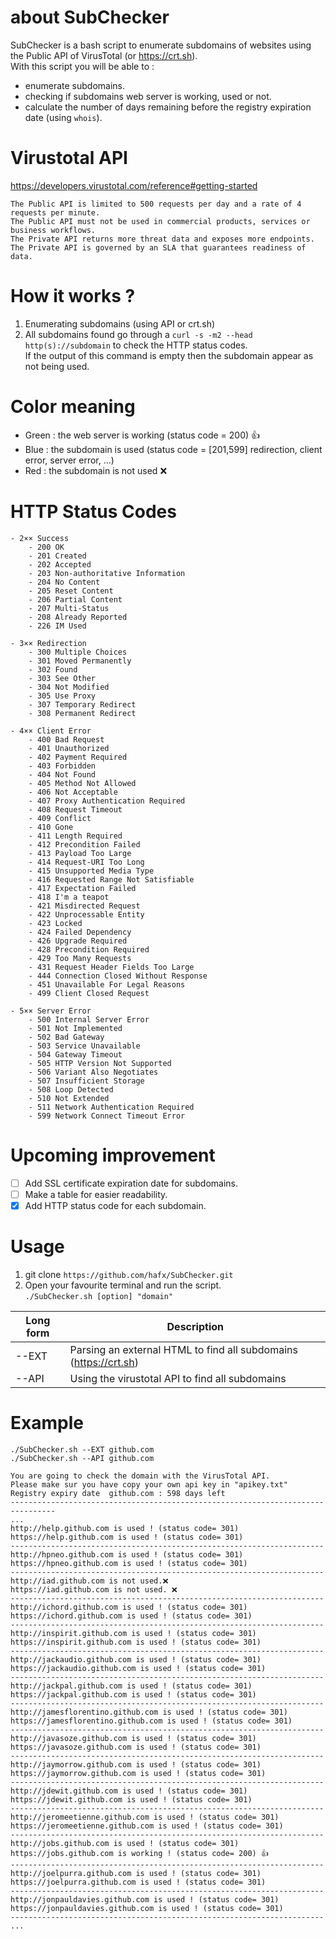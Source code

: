 # about SubChecker
SubChecker is a bash script to enumerate subdomains of websites using the Public API of VirusTotal (or https://crt.sh).  
With this script you will be able to : 
- enumerate subdomains.
- checking if subdomains web server is working, used or not.
- calculate the number of days remaining before the registry expiration date (using `whois`).

# Virustotal API
https://developers.virustotal.com/reference#getting-started 
~~~
The Public API is limited to 500 requests per day and a rate of 4 requests per minute.
The Public API must not be used in commercial products, services or business workflows.
The Private API returns more threat data and exposes more endpoints.
The Private API is governed by an SLA that guarantees readiness of data.
~~~
# How it works ?
1. Enumerating subdomains (using API or crt.sh)
2. All subdomains found go through a `curl -s -m2 --head http(s)://subdomain` to check the HTTP status codes.  
If the output of this command is empty then the subdomain appear as not being used.

# Color meaning 
- Green : the web server is working (status code = 200) :+1:
- Blue : the subdomain is used (status code = [201,599] redirection, client error, server error, ...) 
- Red : the subdomain is not used :x: 

# HTTP Status Codes
~~~  
- 2×× Success
    - 200 OK
    - 201 Created
    - 202 Accepted
    - 203 Non-authoritative Information
    - 204 No Content
    - 205 Reset Content
    - 206 Partial Content
    - 207 Multi-Status
    - 208 Already Reported
    - 226 IM Used
    
- 3×× Redirection
    - 300 Multiple Choices
    - 301 Moved Permanently
    - 302 Found
    - 303 See Other
    - 304 Not Modified
    - 305 Use Proxy
    - 307 Temporary Redirect
    - 308 Permanent Redirect
    
- 4×× Client Error
    - 400 Bad Request
    - 401 Unauthorized
    - 402 Payment Required
    - 403 Forbidden
    - 404 Not Found
    - 405 Method Not Allowed
    - 406 Not Acceptable
    - 407 Proxy Authentication Required
    - 408 Request Timeout
    - 409 Conflict
    - 410 Gone
    - 411 Length Required
    - 412 Precondition Failed
    - 413 Payload Too Large
    - 414 Request-URI Too Long
    - 415 Unsupported Media Type
    - 416 Requested Range Not Satisfiable
    - 417 Expectation Failed
    - 418 I'm a teapot
    - 421 Misdirected Request
    - 422 Unprocessable Entity
    - 423 Locked
    - 424 Failed Dependency
    - 426 Upgrade Required
    - 428 Precondition Required
    - 429 Too Many Requests
    - 431 Request Header Fields Too Large
    - 444 Connection Closed Without Response
    - 451 Unavailable For Legal Reasons
    - 499 Client Closed Request
     
- 5×× Server Error
    - 500 Internal Server Error
    - 501 Not Implemented
    - 502 Bad Gateway
    - 503 Service Unavailable
    - 504 Gateway Timeout
    - 505 HTTP Version Not Supported
    - 506 Variant Also Negotiates
    - 507 Insufficient Storage
    - 508 Loop Detected
    - 510 Not Extended
    - 511 Network Authentication Required
    - 599 Network Connect Timeout Error
~~~ 
 
# Upcoming improvement 
- [ ] Add SSL certificate expiration date for subdomains.
- [ ] Make a table for easier readability. 
- [x] Add HTTP status code for each subdomain.

# Usage 
1. git clone `https://github.com/hafx/SubChecker.git`
2. Open your favourite terminal and run the script.  
`./SubChecker.sh [option] "domain"`

| Long form | Description                                                     |
|-----------|-----------------------------------------------------------------|
| --EXT     | Parsing an external HTML to find all subdomains (https://crt.sh)|
| --API     | Using the virustotal API to find all subdomains                 |



# Example 
`./SubChecker.sh --EXT github.com`  
`./SubChecker.sh --API github.com`
~~~ 
You are going to check the domain with the VirusTotal API. 
Please make sur you have copy your own api key in "apikey.txt" 
Registry expiry date  github.com : 598 days left
--------------------------------------------------------------------------------
...
http://help.github.com is used ! (status code= 301)
https://help.github.com is used ! (status code= 301)
----------------------------------------------------------------------
http://hpneo.github.com is used ! (status code= 301)
https://hpneo.github.com is used ! (status code= 301)
----------------------------------------------------------------------
http://iad.github.com is not used.❌
https://iad.github.com is not used. ❌
----------------------------------------------------------------------
http://ichord.github.com is used ! (status code= 301)
https://ichord.github.com is used ! (status code= 301)
----------------------------------------------------------------------
http://inspirit.github.com is used ! (status code= 301)
https://inspirit.github.com is used ! (status code= 301)
----------------------------------------------------------------------
http://jackaudio.github.com is used ! (status code= 301)
https://jackaudio.github.com is used ! (status code= 301)
----------------------------------------------------------------------
http://jackpal.github.com is used ! (status code= 301)
https://jackpal.github.com is used ! (status code= 301)
----------------------------------------------------------------------
http://jamesflorentino.github.com is used ! (status code= 301)
https://jamesflorentino.github.com is used ! (status code= 301)
----------------------------------------------------------------------
http://javasoze.github.com is used ! (status code= 301)
https://javasoze.github.com is used ! (status code= 301)
----------------------------------------------------------------------
http://jaymorrow.github.com is used ! (status code= 301)
https://jaymorrow.github.com is used ! (status code= 301)
----------------------------------------------------------------------
http://jdewit.github.com is used ! (status code= 301)
https://jdewit.github.com is used ! (status code= 301)
----------------------------------------------------------------------
http://jeromeetienne.github.com is used ! (status code= 301)
https://jeromeetienne.github.com is used ! (status code= 301)
----------------------------------------------------------------------
http://jobs.github.com is used ! (status code= 301)
https://jobs.github.com is working ! (status code= 200) 👍
----------------------------------------------------------------------
http://joelpurra.github.com is used ! (status code= 301)
https://joelpurra.github.com is used ! (status code= 301)
----------------------------------------------------------------------
http://jonpauldavies.github.com is used ! (status code= 301)
https://jonpauldavies.github.com is used ! (status code= 301)
----------------------------------------------------------------------
...
~~~ 

